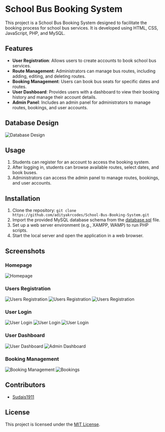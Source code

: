 # School Bus Booking System

This project is a School Bus Booking System designed to facilitate the booking process for school bus services. It is developed using HTML, CSS, JavaScript, PHP, and MySQL.

## Features
- **User Registration**: Allows users to create accounts to book school bus services.
- **Route Management**: Administrators can manage bus routes, including adding, editing, and deleting routes.
- **Booking Management**: Users can book bus seats for specific dates and routes.
- **User Dashboard**: Provides users with a dashboard to view their booking history and manage their account details.
- **Admin Panel**: Includes an admin panel for administrators to manage routes, bookings, and user accounts.

## Database Design
![Database Design](/database-design.png )

## Usage
1. Students can register for an account to access the booking system.
2. After logging in, students can browse available routes, select dates, and book buses.
3. Administrators can access the admin panel to manage routes, bookings, and user accounts.

## Installation
1. Clone the repository: `git clone https://github.com/adityakrcodes/School-Bus-Booking-System.git`
2. Import the provided MySQL database schema from the [database.sql](/database.sql) file.
3. Set up a web server environment (e.g., XAMPP, WAMP) to run PHP scripts.
4. Start the local server and open the application in a web browser.

## Screenshots
### Homepage
![Homepage](/screenshots/home.png)

### Users Registration
![Users Registration](/screenshots/register-page.png)
![Users Registration](/screenshots/student-register.png)
![Users Registration](/screenshots/admin-register.png)

### User Login
![User Login](/screenshots/login-page.png)
![User Login](/screenshots/student-login.png)
![User Login](/screenshots/admin-login.png)

### User Dashboard
![User Dashboard](/screenshots/student-dashboard.png)
![Admin Dashboard](/screenshots/admin-dashboard.png)

### Booking Management
![Booking Management](/screenshots/booking.png)
![Bookings](/screenshots/bookings.png)



## Contributors
- [Sudais1911](https://github.com/Sudais1911)

## License
This project is licensed under the [MIT License](LICENSE).
